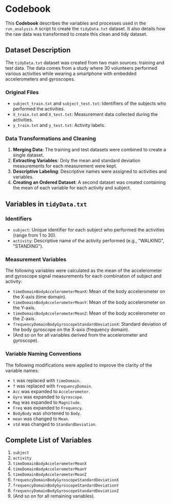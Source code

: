 # Codebook

This **Codebook** describes the variables and processes used in the `run_analysis.R` script to create the `tidyData.txt` dataset. It also details how the raw data was transformed to create this clean and tidy dataset.

## Dataset Description

The `tidyData.txt` dataset was created from two main sources: training and test data. The data comes from a study where 30 volunteers performed various activities while wearing a smartphone with embedded accelerometers and gyroscopes.

### Original Files
- `subject_train.txt` and `subject_test.txt`: Identifiers of the subjects who performed the activities.
- `X_train.txt` and `X_test.txt`: Measurement data collected during the activities.
- `y_train.txt` and `y_test.txt`: Activity labels.

### Data Transformations and Cleaning

1. **Merging Data**: The training and test datasets were combined to create a single dataset.
2. **Extracting Variables**: Only the mean and standard deviation measurements for each measurement were kept.
3. **Descriptive Labeling**: Descriptive names were assigned to activities and variables.
4. **Creating an Ordered Dataset**: A second dataset was created containing the mean of each variable for each activity and subject.

## Variables in `tidyData.txt`

### Identifiers
- `subject`: Unique identifier for each subject who performed the activities (range from 1 to 30).
- `activity`: Descriptive name of the activity performed (e.g., "WALKING", "STANDING").

### Measurement Variables
The following variables were calculated as the mean of the accelerometer and gyroscope signal measurements for each combination of subject and activity:

- `timeDomainBodyAccelerometerMeanX`: Mean of the body accelerometer on the X-axis (time domain).
- `timeDomainBodyAccelerometerMeanY`: Mean of the body accelerometer on the Y-axis.
- `timeDomainBodyAccelerometerMeanZ`: Mean of the body accelerometer on the Z-axis.
- `frequencyDomainBodyGyroscopeStandardDeviationX`: Standard deviation of the body gyroscope on the X-axis (frequency domain).
- (And so on for all variables derived from the accelerometer and gyroscope).

### Variable Naming Conventions

The following modifications were applied to improve the clarity of the variable names:
- `t` was replaced with `timeDomain`.
- `f` was replaced with `frequencyDomain`.
- `Acc` was expanded to `Accelerometer`.
- `Gyro` was expanded to `Gyroscope`.
- `Mag` was expanded to `Magnitude`.
- `Freq` was expanded to `Frequency`.
- `BodyBody` was shortened to `Body`.
- `mean` was changed to `Mean`.
- `std` was changed to `StandardDeviation`.

## Complete List of Variables

1. `subject`
2. `activity`
3. `timeDomainBodyAccelerometerMeanX`
4. `timeDomainBodyAccelerometerMeanY`
5. `timeDomainBodyAccelerometerMeanZ`
6. `frequencyDomainBodyGyroscopeStandardDeviationX`
7. `frequencyDomainBodyGyroscopeStandardDeviationY`
8. `frequencyDomainBodyGyroscopeStandardDeviationZ`
9. (And so on for all remaining variables).

